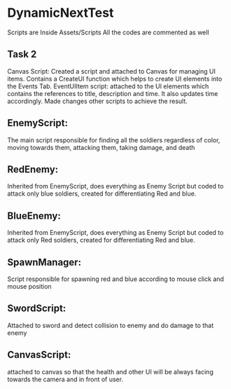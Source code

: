 # DynamicNextTest
Scripts are Inside Assets/Scripts
All the codes are commented as well

## Task 2
Canvas Script: Created a script and attached to Canvas for managing UI items. Contains a CreateUI function which helps to create UI elements into the Events Tab.
EventUIItem script: attached to the UI elements which contains the references to title, description and time. It also updates time accordingly.
Made changes other scripts to achieve the result.

## EnemyScript: 
The main script responsible for finding all the soldiers regardless of color, moving towards them, attacking them, taking damage, and death

## RedEnemy: 
Inherited from EnemyScript, does everything as Enemy Script but coded to attack only blue soldiers, created for differentiating Red and blue. 

## BlueEnemy: 
Inherited from EnemyScript, does everything as Enemy Script but coded to attack only Red soldiers, created for differentiating Red and blue.

## SpawnManager:
Script responsible for spawning red and blue according to mouse click and mouse position

## SwordScript:
Attached to sword and detect collision to enemy and do damage to that enemy

## CanvasScript:
attached to canvas so that the health and other UI will be always facing towards the camera and in front of user.

